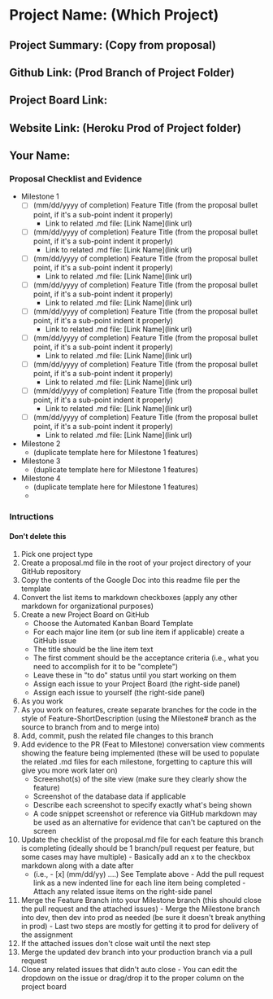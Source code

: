 # Project Name: (Which Project)
## Project Summary: (Copy from proposal)
## Github Link: (Prod Branch of Project Folder)
## Project Board Link: 
## Website Link: (Heroku Prod of Project folder)
## Your Name:

<!-- Line item / Feature template (use this for each bullet point) -- DO NOT DELETE THIS SECTION


- [ ] \(mm/dd/yyyy of completion) Feature Title (from the proposal bullet point, if it's a sub-point indent it properly)
  -  Link to related .md file: [Link Name](link url)

 End Line item / Feature Template -- DO NOT DELETE THIS SECTION --> 
 
 
### Proposal Checklist and Evidence

- Milestone 1
    - [ ] \(mm/dd/yyyy of completion) Feature Title (from the proposal bullet point, if it's a sub-point indent it properly)
        -  Link to related .md file: [Link Name](link url)
    - [ ] \(mm/dd/yyyy of completion) Feature Title (from the proposal bullet point, if it's a sub-point indent it properly)
        -  Link to related .md file: [Link Name](link url)
    - [ ] \(mm/dd/yyyy of completion) Feature Title (from the proposal bullet point, if it's a sub-point indent it properly)
        -  Link to related .md file: [Link Name](link url)
    - [ ] \(mm/dd/yyyy of completion) Feature Title (from the proposal bullet point, if it's a sub-point indent it properly)
        -  Link to related .md file: [Link Name](link url)
    - [ ] \(mm/dd/yyyy of completion) Feature Title (from the proposal bullet point, if it's a sub-point indent it properly)
        -  Link to related .md file: [Link Name](link url)
    - [ ] \(mm/dd/yyyy of completion) Feature Title (from the proposal bullet point, if it's a sub-point indent it properly)
        -  Link to related .md file: [Link Name](link url)
    - [ ] \(mm/dd/yyyy of completion) Feature Title (from the proposal bullet point, if it's a sub-point indent it properly)
        -  Link to related .md file: [Link Name](link url)
    - [ ] \(mm/dd/yyyy of completion) Feature Title (from the proposal bullet point, if it's a sub-point indent it properly)
        -  Link to related .md file: [Link Name](link url)
    - [ ] \(mm/dd/yyyy of completion) Feature Title (from the proposal bullet point, if it's a sub-point indent it properly)
        -  Link to related .md file: [Link Name](link url)

- Milestone 2
  - (duplicate template here for Milestone 1 features)
- Milestone 3
  - (duplicate template here for Milestone 1 features)
- Milestone 4
  - (duplicate template here for Milestone 1 features)
  - 
### Intructions
#### Don't delete this
1. Pick one project type
2. Create a proposal.md file in the root of your project directory of your GitHub repository
3. Copy the contents of the Google Doc into this readme file per the template
4. Convert the list items to markdown checkboxes (apply any other markdown for organizational purposes)
5. Create a new Project Board on GitHub
   - Choose the Automated Kanban Board Template
   - For each major line item (or sub line item if applicable) create a GitHub issue
   - The title should be the line item text
   - The first comment should be the acceptance criteria (i.e., what you need to accomplish for it to be "complete")
   - Leave these in "to do" status until you start working on them
   - Assign each issue to your Project Board (the right-side panel)
   - Assign each issue to yourself (the right-side panel)
6. As you work
  1. As you work on features, create separate branches for the code in the style of Feature-ShortDescription (using the Milestone# branch as the source to branch from and to merge into)
  2. Add, commit, push the related file changes to this branch
  3. Add evidence to the PR (Feat to Milestone) conversation view comments showing the feature being implemented (these will be used to populate the related .md files for each milestone, forgetting to capture this will give you more work later on)
     - Screenshot(s) of the site view (make sure they clearly show the feature)
     - Screenshot of the database data if applicable
     - Describe each screenshot to specify exactly what's being shown
     - A code snippet screenshot or reference via GitHub markdown may be used as an alternative for evidence that can't be captured on the screen
  4. Update the checklist of the proposal.md file for each feature this branch is completing (ideally should be 1 branch/pull request per feature, but some cases may have multiple)
    - Basically add an x to the checkbox markdown along with a date after
      - (i.e.,   - [x] (mm/dd/yy) ....) See Template above
    - Add the pull request link as a new indented line for each line item being completed
    - Attach any related issue items on the right-side panel
  5. Merge the Feature Branch into your Milestone branch (this should close the pull request and the attached issues)
    - Merge the Milestone branch into dev, then dev into prod as needed (be sure it doesn't break anything in prod)
    - Last two steps are mostly for getting it to prod for delivery of the assignment 
  7. If the attached issues don't close wait until the next step
  8. Merge the updated dev branch into your production branch via a pull request
  9. Close any related issues that didn't auto close
    - You can edit the dropdown on the issue or drag/drop it to the proper column on the project board